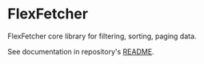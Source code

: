 # FlexFetcher
FlexFetcher core library for filtering, sorting, paging data.

See documentation in repository's [README](https://github.com/hdimon/FlexFetcher).